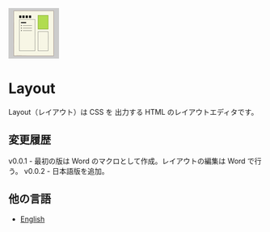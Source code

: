 ![icon](img/Layout.png)

# Layout
Layout（レイアウト）は CSS を 出力する HTML のレイアウトエディタです。

## 変更履歴
v0.0.1 - 最初の版は Word のマクロとして作成。レイアウトの編集は Word で行う。
v0.0.2 - 日本語版を追加。

## 他の言語
- [English](README.md)
